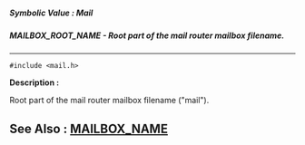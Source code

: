 ##### Symbolic Value : Mail
##### MAILBOX_ROOT_NAME - Root part of the mail router mailbox filename.
---
```
#include <mail.h>
```
**Description :**

Root part of the mail router mailbox filename ("mail").

**See Also :**
[MAILBOX_NAME](/reference/Symb/MAILBOX_NAME)
---

